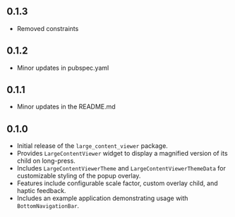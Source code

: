 ## 0.1.3

* Removed constraints

## 0.1.2

* Minor updates in pubspec.yaml

## 0.1.1

* Minor updates in the README.md

## 0.1.0

* Initial release of the `large_content_viewer` package.
* Provides `LargeContentViewer` widget to display a magnified version of its child on long-press.
* Includes `LargeContentViewerTheme` and `LargeContentViewerThemeData` for customizable styling of the popup overlay.
* Features include configurable scale factor, custom overlay child, and haptic feedback.
* Includes an example application demonstrating usage with `BottomNavigationBar`.
